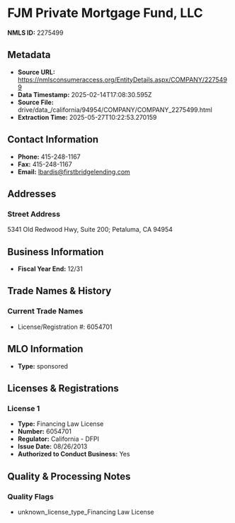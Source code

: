 # FJM Private Mortgage Fund, LLC

**NMLS ID:** 2275499

## Metadata
- **Source URL:** https://nmlsconsumeraccess.org/EntityDetails.aspx/COMPANY/2275499
- **Data Timestamp:** 2025-02-14T17:08:30.595Z
- **Source File:** drive/data_/california/94954/COMPANY/COMPANY_2275499.html
- **Extraction Time:** 2025-05-27T10:22:53.270159

## Contact Information
- **Phone:** 415-248-1167
- **Fax:** 415-248-1167
- **Email:** lbardis@firstbridgelending.com

## Addresses
### Street Address
5341 Old Redwood Hwy, Suite 200; Petaluma, CA 94954

## Business Information
- **Fiscal Year End:** 12/31

## Trade Names & History
### Current Trade Names
- License/Registration #: 6054701

## MLO Information
- **Type:** sponsored

## Licenses & Registrations

### License 1
- **Type:** Financing Law License
- **Number:** 6054701
- **Regulator:** California - DFPI
- **Issue Date:** 08/26/2013
- **Authorized to Conduct Business:** Yes

## Quality & Processing Notes
### Quality Flags
- unknown_license_type_Financing Law License
